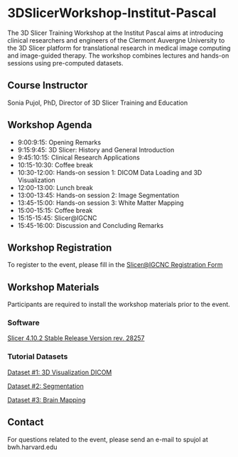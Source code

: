 # 3DSlicerWorkshop-Institut-Pascal
The 3D Slicer Training Workshop at the Institut Pascal aims at introducing clinical researchers and engineers of the Clermont Auvergne University to the 3D Slicer platform for translational research in medical image computing and image-guided therapy. The workshop combines lectures and hands-on sessions using pre-computed datasets.

## Course Instructor
Sonia Pujol, PhD, Director of 3D Slicer Training and Education

## Workshop Agenda
- 9:00:9:15: Opening Remarks 
- 9:15:9:45: 3D Slicer: History and General Introduction
- 9:45:10:15: Clinical Research Applications
- 10:15-10:30: Coffee break
- 10:30-12:00: Hands-on session 1: DICOM Data Loading and 3D Visualization 
- 12:00-13:00: Lunch break 
- 13:00-13:45: Hands-on session 2: Image Segmentation
- 13:45-15:00: Hands-on session 3: White Matter Mapping
- 15:00-15:15: Coffee break
- 15:15-15:45: Slicer@IGCNC
- 15:45-16:00: Discussion and Concluding Remarks

## Workshop Registration
To register to the event, please fill in the [Slicer@IGCNC Registration Form](https://forms.gle/whudQWaGw98EaXE3A) 

## Workshop Materials
Participants are required to install the workshop materials prior to the event.  

### Software
[Slicer 4.10.2 Stable Release Version rev. 28257](https://download.slicer.org/)

### Tutorial Datasets
[Dataset #1: 3D Visualization DICOM](https://www.dropbox.com/s/pwalbzpc9k25t7d/3DVisualization_DICOM.zip?dl=0)

[Dataset #2: Segmentation](https://www.dropbox.com/s/hdlduw6oqnf2n72/Meningioma.nrrd?dl=0)

[Dataset #3: Brain Mapping](https://www.dropbox.com/s/xyux3pjbzvmibog/WhiteMatterExplorationData.zip?dl=0)

## Contact
For questions related to the event, please send an e-mail to spujol at bwh.harvard.edu
